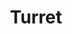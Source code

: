 ---
layout: post
title: "Turret"
category: portfolio
tags: illustration
thumbnail: /portfolio/thumbs/turret.png
full: /portfolio/full/Turret/full.jpg
medium: Digital Painting
description:
---
